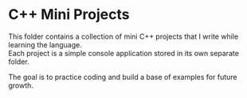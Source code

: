 # C++ Mini Projects

This folder contains a collection of mini C++ projects that I write while learning the language.  
Each project is a simple console application stored in its own separate folder.

The goal is to practice coding and build a base of examples for future growth.
